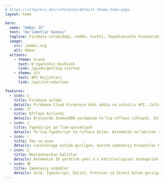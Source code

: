 ```yaml
---
# https://vitepress.dev/reference/default-theme-home-page
layout: home

hero:
  name: "Ombor JS"
  text: "ma'lumotlar bazasi"
  tagline: Firebase uslubidagi, sodda, kuchli, foydalanuvchi brauzerida saqlanadigan, IndexedDB ma'lumotlar bazasi asosidagi offlayn ma'lumotlar bazasi.
  image:
    src: /ombor.svg
    alt: Ombor
  actions:
    - theme: brand
      text: O'rganishni boshlash
      link: /guide/getting-started
    - theme: alt
      text: API Hujjatlari
      link: /api/introduction

features:
  - icon: 🚀
    title: Firebase uslubi
    details: Firebase Cloud Firestore kabi oddiy va intuitiv API. Collection va Document tushunchasi bilan ishlash.
  - icon: 📦
    title: Offlayn birinchi
    details: Brauzerda IndexedDB yordamida to'liq offlayn ishlaydi. Internet aloqasi talab qilinmaydi.
  - icon: 🎯
    title: TypeScript qo'llab-quvvatlash
    details: To'liq TypeScript ta'riflari bilan. Avtomatik to'ldirish va type xavfsizligi.
  - icon: ⚡
    title: Tez va oson
    details: LocalForage ustida qurilgan, barcha zamonaviy brauzerlar bilan ishlaydi. Nol konfiguratsiya kerak.
  - icon: 🔑
    title: Moslashuvchan kalitlar
    details: Avtomatik ID yaratish yoki o'z kalitlaringizni boshqarish imkoniyati.
  - icon: 🛠️
    title: Zamonaviy asboblar
    details: Vite, TypeScript, ESLint, Prettier va Vitest bilan qurilgan zamonaviy ishlab chiqish muhiti.
---
```


